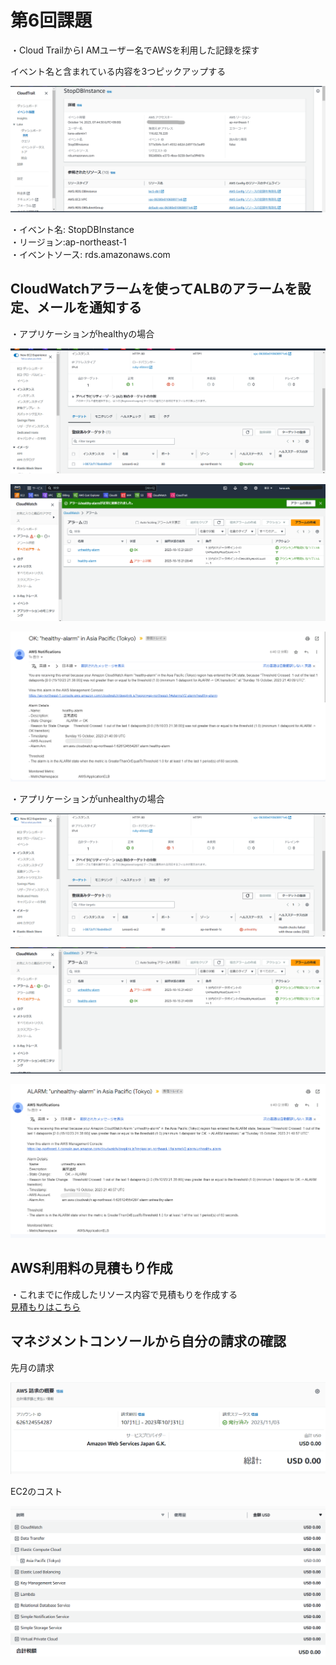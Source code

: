 # 第6回課題  

・Cloud TrailからI AMユーザー名でAWSを利用した記録を探す  

イベント名と含まれている内容を3つピックアップする

![クラウドトレイル](pict06/クラウドトレイル.png)  

・イベント名:  StopDBInstance  
・リージョン:ap-northeast-1  
・イベントソース:  rds.amazonaws.com
  
 ## CloudWatchアラームを使ってALBのアラームを設定、メールを通知する  
 
・アプリケーションがhealthyの場合  

![ターゲット正常](pict06/ターゲット正常.png)  

![正常アラーム](pict06/正常アラーム.png)  

![正常通知](pict06/正常通知.png)  

・アプリケーションがunhealthyの場合  

![ターゲット異常](pict06/ターゲット異常.png)  

![異常アラーム](pict06/異常アラーム.png)  

![異常通知](pict06/異常通知.png)  

## AWS利用料の見積もり作成  

・これまでに作成したリソース内容で見積もりを作成する  
[見積もりはこちら](https://calculator.aws/#/estimate?id=01333c8c2a6d8c3eb12f3a3e815ffd14da199ba6
)  

## マネジメントコンソールから自分の請求の確認  

先月の請求

![請求](pict06/請求.png)  

EC2のコスト  

![EC2コスト](pict06/EC2コスト.png)  



